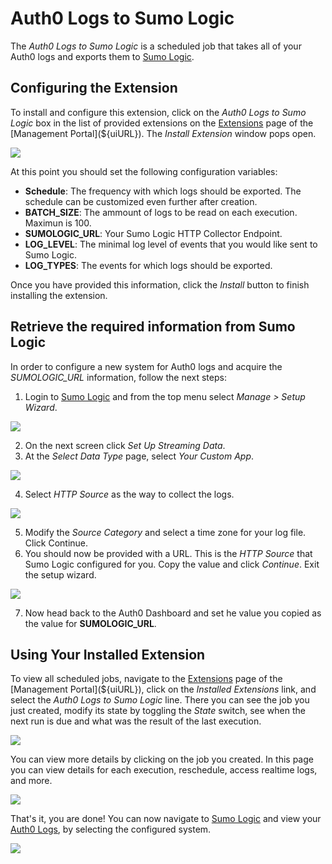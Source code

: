 # Auth0 Logs to Sumo Logic

The _Auth0 Logs to Sumo Logic_ is a scheduled job that takes all of your Auth0 logs and exports them to [Sumo Logic](https://www.sumologic.com/).

## Configuring the Extension

To install and configure this extension, click on the _Auth0 Logs to Sumo Logic_ box in the list of provided extensions on the [Extensions](${uiURL}/#/extensions) page of the [Management Portal](${uiURL}). The _Install Extension_ window pops open.

![](/media/articles/extensions/sumologic/extension-mgmt-sumologic.png)

At this point you should set the following configuration variables:

- **Schedule**: The frequency with which logs should be exported. The schedule can be customized even further after creation.
- **BATCH_SIZE**: The ammount of logs to be read on each execution. Maximun is 100.
- **SUMOLOGIC_URL**: Your Sumo Logic HTTP Collector Endpoint.
- **LOG_LEVEL**: The minimal log level of events that you would like sent to Sumo Logic.
- **LOG_TYPES**: The events for which logs should be exported.

Once you have provided this information, click the *Install* button to finish installing the extension.

## Retrieve the required information from Sumo Logic

In order to configure a new system for Auth0 logs and acquire the *SUMOLOGIC_URL* information, follow the next steps:
1. Login to [Sumo Logic](https://www.sumologic.com/) and from the top menu select _Manage > Setup Wizard_.

![](/media/articles/extensions/sumologic/sumologic-setup-wizard.png)

2. On the next screen click _Set Up Streaming Data_.
3. At the _Select Data Type_ page, select _Your Custom App_.

![](/media/articles/extensions/sumologic/sumologic-data-type.png)

4. Select _HTTP Source_ as the way to collect the logs.

![](/media/articles/extensions/sumologic/sumologic-setup-collection.png)

5. Modify the _Source Category_ and select a time zone for your log file. Click Continue.
6. You should now be provided with a URL. This is the _HTTP Source_ that Sumo Logic configured for you. Copy the value and click _Continue_. Exit the setup wizard.

![](/media/articles/extensions/sumologic/sumologic-http-source.png)

7. Now head back to the Auth0 Dashboard and set he value you copied as the value for **SUMOLOGIC_URL**.

## Using Your Installed Extension

 To view all scheduled jobs, navigate to the [Extensions](${uiURL}/#/extensions) page of the [Management Portal](${uiURL}), click on the *Installed Extensions* link, and select the *Auth0 Logs to Sumo Logic* line. There you can see the job you just created, modify its state by toggling the *State* switch, see when the next run is due and what was the result of the last execution. 

![](/media/articles/extensions/sumologic/view-cron-jobs.png)

You can view more details by clicking on the job you created. In this page you can view details for each execution, reschedule, access realtime logs, and more.

![](/media/articles/extensions/sumologic/view-cron-details.png)

That's it, you are done! You can now navigate to [Sumo Logic](https://www.sumologic.com/) and view your [Auth0 Logs](${uiURL}/#/logs), by selecting the configured system.

![](/media/articles/extensions/sumologic/auth0-logs-at-sumologic.png)